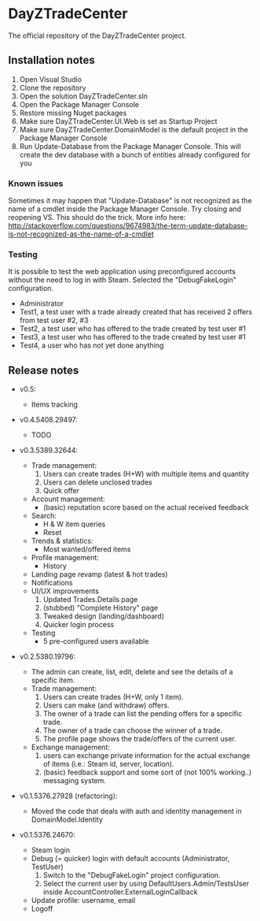 DayZTradeCenter
===============

The official repository of the DayZTradeCenter project.

## Installation notes

1. Open Visual Studio
2. Clone the repository
3. Open the solution DayZTradeCenter.sln
4. Open the Package Manager Console
5. Restore missing Nuget packages
6. Make sure DayZTradeCenter.UI.Web is set as Startup Project
7. Make sure DayZTradeCenter.DomainModel is the default project in the Package Manager Console
8. Run Update-Database from the Package Manager Console. This will create the dev database with a bunch of entities already configured for you

### Known issues

Sometimes it may happen that "Update-Database" is not recognized as the name of a cmdlet inside the Package Manager Console. Try closing and reopening VS. This should do the trick. More info here: http://stackoverflow.com/questions/9674983/the-term-update-database-is-not-recognized-as-the-name-of-a-cmdlet

### Testing

It is possible to test the web application using preconfigured accounts without the need to log in with Steam. Selected the "DebugFakeLogin" configuration.

- Administrator
- Test1, a test user with a trade already created that has received 2 offers from test user #2, #3
- Test2, a test user who has offered to the trade created by test user #1
- Test3, a test user who has offered to the trade created by test user #1
- Test4, a user who has not yet done anything

## Release notes

- v0.5:
  - Items tracking

- v0.4.5408.29497:
  - TODO

- v0.3.5389.32644:
  - Trade management:
    1. Users can create trades (H+W) with multiple items and quantity
    2. Users can delete unclosed trades
    3. Quick offer
  - Account management:
    - (basic) reputation score based on the actual received feedback
  - Search:
    - H & W item queries
    - Reset
  - Trends & statistics:
    - Most wanted/offered items
  - Profile management:
    - History
  - Landing page revamp (latest & hot trades)
  - Notifications
  - UI/UX improvements
    1. Updated Trades.Details page
    2. (stubbed) "Complete History" page
    3. Tweaked design (landing/dashboard)
    4. Quicker login process
  - Testing
    - 5 pre-configured users available

- v0.2.5380.19796:
  - The admin can create, list, edit, delete and see the details of a specific item.
  - Trade management:
    1. Users can create trades (H+W, only 1 item).
    2. Users can make (and withdraw) offers. 
    3. The owner of a trade can list the pending offers for a specific trade.
    4. The owner of a trade can choose the winner of a trade.
    3. The profile page shows the trade/offers of the current user.
  - Exchange management:
    1. users can exchange private information for the actual exchange of items (i.e.: Steam id, server, location).
    2. (basic) feedback support and some sort of (not 100% working..) messaging system.

- v0.1.5376.27928 (refactoring):
  - Moved the code that deals with auth and identity management in DomainModel.Identity

- v0.1.5376.24670:
  - Steam login
  - Debug (= quicker) login with default accounts (Administrator, TestUser)
    1. Switch to the "DebugFakeLogin" project configuration.
    2. Select the current user by using DefaultUsers.Admin/TestsUser inside AccountController.ExternalLoginCallback
  - Update profile: username, email
  - Logoff
